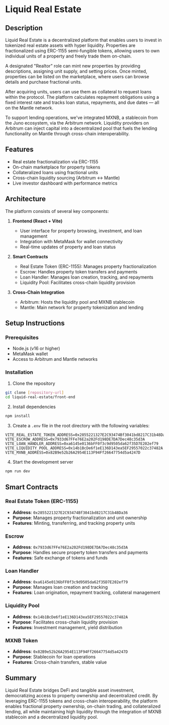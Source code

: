# Liquid Real Estate

## Description
Liquid Real Estate is a decentralized platform that enables users to invest in tokenized real estate assets with hyper liquidity. Properties are fractionalized using ERC-1155 semi-fungible tokens, allowing users to own individual units of a property and freely trade them on-chain.

A designated "Realtor" role can mint new properties by providing descriptions, assigning unit supply, and setting prices. Once minted, properties can be listed on the marketplace, where users can browse details and purchase fractional units.

After acquiring units, users can use them as collateral to request loans within the protocol. The platform calculates repayment obligations using a fixed interest rate and tracks loan status, repayments, and due dates — all on the Mantle network.

To support lending operations, we've integrated MXNB, a stablecoin from the Juno ecosystem, via the Arbitrum network. Liquidity providers on Arbitrum can inject capital into a decentralized pool that fuels the lending functionality on Mantle through cross-chain interoperability.

## Features
- Real estate fractionalization via ERC-1155
- On-chain marketplace for property tokens
- Collateralized loans using fractional units
- Cross-chain liquidity sourcing (Arbitrum ↔ Mantle)
- Live investor dashboard with performance metrics

## Architecture
The platform consists of several key components:

1. **Frontend (React + Vite)**
   - User interface for property browsing, investment, and loan management
   - Integration with MetaMask for wallet connectivity
   - Real-time updates of property and loan status

2. **Smart Contracts**
   - Real Estate Token (ERC-1155): Manages property fractionalization
   - Escrow: Handles property token transfers and payments
   - Loan Handler: Manages loan creation, tracking, and repayments
   - Liquidity Pool: Facilitates cross-chain liquidity provision

3. **Cross-Chain Integration**
   - Arbitrum: Hosts the liquidity pool and MXNB stablecoin
   - Mantle: Main network for property tokenization and lending

## Setup Instructions

### Prerequisites
- Node.js (v16 or higher)
- MetaMask wallet
- Access to Arbitrum and Mantle networks

### Installation
1. Clone the repository
```bash
git clone [repository-url]
cd liquid-real-estate/front-end
```

2. Install dependencies
```bash
npm install
```

3. Create a `.env` file in the root directory with the following variables:
```env
VITE_REAL_ESTATE_TOKEN_ADDRESS=0x2855221327E2C93474Bf3041bd8217C31b48Da36
VITE_ESCROW_ADDRESS=0x7933d67FFe76E2a202Fd198DE7DA7Dec48c35d3A
VITE_LOAN_HANDLER_ADDRESS=0xa6145e0136bFF0f3c9d9505da62f35D7E202ef79
VITE_LIQUIDITY_POOL_ADDRESS=0x14b1BcDe6f1eE136D143ea5EF29557022c37482A
VITE_MXNB_ADDRESS=0x82B9e52b26A2954E113F94Ff26647754d5a4247D
```

4. Start the development server
```bash
npm run dev
```

## Smart Contracts

### Real Estate Token (ERC-1155)
- **Address**: `0x2855221327E2C93474Bf3041bd8217C31b48Da36`
- **Purpose**: Manages property fractionalization and unit ownership
- **Features**: Minting, transferring, and tracking property units

### Escrow
- **Address**: `0x7933d67FFe76E2a202Fd198DE7DA7Dec48c35d3A`
- **Purpose**: Handles secure property token transfers and payments
- **Features**: Safe exchange of tokens and funds

### Loan Handler
- **Address**: `0xa6145e0136bFF0f3c9d9505da62f35D7E202ef79`
- **Purpose**: Manages loan creation and tracking
- **Features**: Loan origination, repayment tracking, collateral management

### Liquidity Pool
- **Address**: `0x14b1BcDe6f1eE136D143ea5EF29557022c37482A`
- **Purpose**: Facilitates cross-chain liquidity provision
- **Features**: Investment management, yield distribution

### MXNB Token
- **Address**: `0x82B9e52b26A2954E113F94Ff26647754d5a4247D`
- **Purpose**: Stablecoin for loan operations
- **Features**: Cross-chain transfers, stable value

## Summary
Liquid Real Estate bridges DeFi and tangible asset investment, democratizing access to property ownership and decentralized credit. By leveraging ERC-1155 tokens and cross-chain interoperability, the platform enables fractional property ownership, on-chain trading, and collateralized lending, all while maintaining high liquidity through the integration of MXNB stablecoin and a decentralized liquidity pool. 
